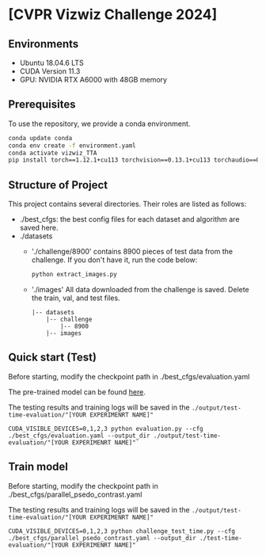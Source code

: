 # [CVPR Vizwiz Challenge 2024]
## Environments
+ Ubuntu 18.04.6 LTS
+ CUDA Version 11.3
+ GPU: NVIDIA RTX A6000 with 48GB memory

## Prerequisites

To use the repository, we provide a conda environment.

```bash
conda update conda
conda env create -f environment.yaml
conda activate vizwiz_TTA
pip install torch==1.12.1+cu113 torchvision==0.13.1+cu113 torchaudio==0.12.1 --extra-index-url https://download.pytorch.org/whl/cu113
```

## Structure of Project

This project contains several directories. Their roles are listed as follows:
+ ./best_cfgs: the best config files for each dataset and algorithm are saved here.
+ ./datasets
  - './challenge/8900' contains 8900 pieces of test data from the challenge. If you don't have it, run the code below:
    ```bash
    python extract_images.py
    ```
  - './images' All data downloaded from the challenge is saved. Delete the train, val, and test files.
    
  	    |-- datasets 
  	        |-- challenge
                |-- 8900
            |-- images

  
## Quick start (Test)

Before starting, modify the checkpoint path in ./best_cfgs/evaluation.yaml

The pre-trained model can be found [here](https://drive.google.com/drive/folders/1UFVLyONwlqJpWE6hEw7Kqqxw2GdBo43m).

The testing results and training logs will be saved in the `./output/test-time-evaluation/"[YOUR EXPERIMENRT NAME]"`

    CUDA_VISIBLE_DEVICES=0,1,2,3 python evaluation.py --cfg ./best_cfgs/evaluation.yaml --output_dir ./output/test-time-evaluation/"[YOUR EXPERIMENRT NAME]"`

## Train model

Before starting, modify the checkpoint path in ./best_cfgs/parallel_psedo_contrast.yaml

The testing results and training logs will be saved in the `./output/test-time-evaluation/"[YOUR EXPERIMENRT NAME]"`

    CUDA_VISIBLE_DEVICES=0,1,2,3 python challenge_test_time.py --cfg ./best_cfgs/parallel_psedo_contrast.yaml --output_dir ./test-time-evaluation/"[YOUR EXPERIMENRT NAME]"




